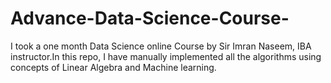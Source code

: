 # Advance-Data-Science-Course-
I took a one month Data Science online Course by Sir Imran Naseem, IBA instructor.In this repo, I have manually implemented all the algorithms using concepts of Linear Algebra and Machine learning. 
